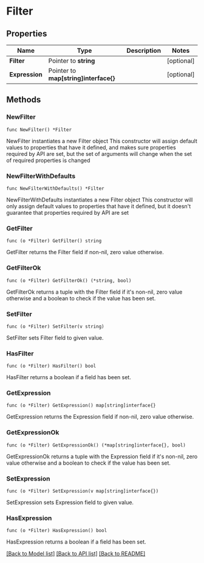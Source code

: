 # Filter

## Properties

Name | Type | Description | Notes
------------ | ------------- | ------------- | -------------
**Filter** | Pointer to **string** |  | [optional] 
**Expression** | Pointer to **map[string]interface{}** |  | [optional] 

## Methods

### NewFilter

`func NewFilter() *Filter`

NewFilter instantiates a new Filter object
This constructor will assign default values to properties that have it defined,
and makes sure properties required by API are set, but the set of arguments
will change when the set of required properties is changed

### NewFilterWithDefaults

`func NewFilterWithDefaults() *Filter`

NewFilterWithDefaults instantiates a new Filter object
This constructor will only assign default values to properties that have it defined,
but it doesn't guarantee that properties required by API are set

### GetFilter

`func (o *Filter) GetFilter() string`

GetFilter returns the Filter field if non-nil, zero value otherwise.

### GetFilterOk

`func (o *Filter) GetFilterOk() (*string, bool)`

GetFilterOk returns a tuple with the Filter field if it's non-nil, zero value otherwise
and a boolean to check if the value has been set.

### SetFilter

`func (o *Filter) SetFilter(v string)`

SetFilter sets Filter field to given value.

### HasFilter

`func (o *Filter) HasFilter() bool`

HasFilter returns a boolean if a field has been set.

### GetExpression

`func (o *Filter) GetExpression() map[string]interface{}`

GetExpression returns the Expression field if non-nil, zero value otherwise.

### GetExpressionOk

`func (o *Filter) GetExpressionOk() (*map[string]interface{}, bool)`

GetExpressionOk returns a tuple with the Expression field if it's non-nil, zero value otherwise
and a boolean to check if the value has been set.

### SetExpression

`func (o *Filter) SetExpression(v map[string]interface{})`

SetExpression sets Expression field to given value.

### HasExpression

`func (o *Filter) HasExpression() bool`

HasExpression returns a boolean if a field has been set.


[[Back to Model list]](../README.md#documentation-for-models) [[Back to API list]](../README.md#documentation-for-api-endpoints) [[Back to README]](../README.md)


